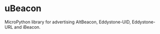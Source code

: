 # uBeacon

MicroPython library for advertising AltBeacon, Eddystone-UID, Eddystone-URL and iBeacon.

